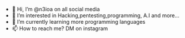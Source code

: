 - 👋 Hi, I’m @n3ioa on all social media
- 👀 I’m interested in Hacking,pentesting,programming, A.I and more...
- 🌱 I’m currently learning more programming languages
- 📫 How to reach me? DM on instagram
